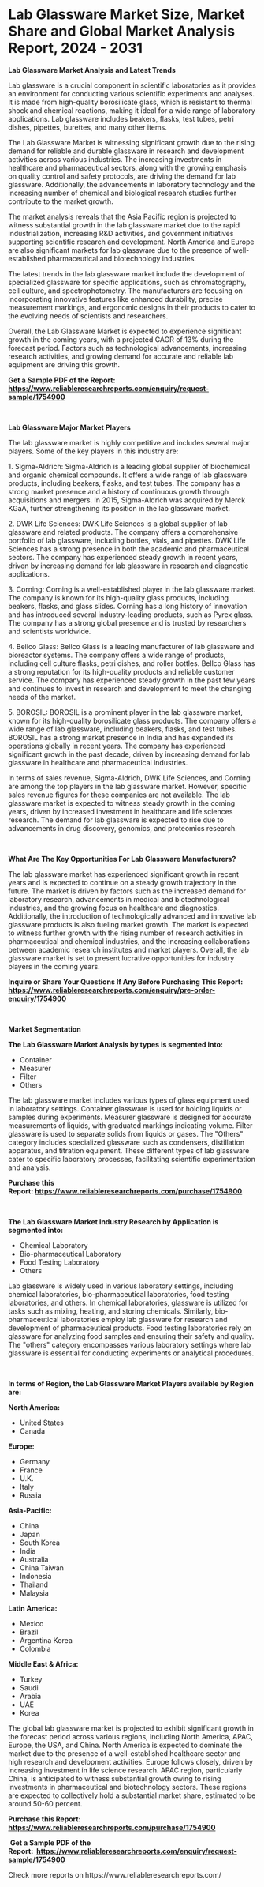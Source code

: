 <p><h1>Lab Glassware Market Size, Market Share and Global Market Analysis Report, 2024 - 2031</h1></p><p><strong>Lab Glassware Market Analysis and Latest Trends</strong></p>
<p><p>Lab glassware is a crucial component in scientific laboratories as it provides an environment for conducting various scientific experiments and analyses. It is made from high-quality borosilicate glass, which is resistant to thermal shock and chemical reactions, making it ideal for a wide range of laboratory applications. Lab glassware includes beakers, flasks, test tubes, petri dishes, pipettes, burettes, and many other items.</p><p>The Lab Glassware Market is witnessing significant growth due to the rising demand for reliable and durable glassware in research and development activities across various industries. The increasing investments in healthcare and pharmaceutical sectors, along with the growing emphasis on quality control and safety protocols, are driving the demand for lab glassware. Additionally, the advancements in laboratory technology and the increasing number of chemical and biological research studies further contribute to the market growth.</p><p>The market analysis reveals that the Asia Pacific region is projected to witness substantial growth in the lab glassware market due to the rapid industrialization, increasing R&D activities, and government initiatives supporting scientific research and development. North America and Europe are also significant markets for lab glassware due to the presence of well-established pharmaceutical and biotechnology industries.</p><p>The latest trends in the lab glassware market include the development of specialized glassware for specific applications, such as chromatography, cell culture, and spectrophotometry. The manufacturers are focusing on incorporating innovative features like enhanced durability, precise measurement markings, and ergonomic designs in their products to cater to the evolving needs of scientists and researchers.</p><p>Overall, the Lab Glassware Market is expected to experience significant growth in the coming years, with a projected CAGR of 13% during the forecast period. Factors such as technological advancements, increasing research activities, and growing demand for accurate and reliable lab equipment are driving this growth.</p></p>
<p><strong>Get a Sample PDF of the Report:&nbsp; <a href="https://www.reliableresearchreports.com/enquiry/request-sample/1754900">https://www.reliableresearchreports.com/enquiry/request-sample/1754900</a></strong></p>
<p>&nbsp;</p>
<p><strong>Lab Glassware Major Market Players</strong></p>
<p><p>The lab glassware market is highly competitive and includes several major players. Some of the key players in this industry are:</p><p>1. Sigma-Aldrich: Sigma-Aldrich is a leading global supplier of biochemical and organic chemical compounds. It offers a wide range of lab glassware products, including beakers, flasks, and test tubes. The company has a strong market presence and a history of continuous growth through acquisitions and mergers. In 2015, Sigma-Aldrich was acquired by Merck KGaA, further strengthening its position in the lab glassware market.</p><p>2. DWK Life Sciences: DWK Life Sciences is a global supplier of lab glassware and related products. The company offers a comprehensive portfolio of lab glassware, including bottles, vials, and pipettes. DWK Life Sciences has a strong presence in both the academic and pharmaceutical sectors. The company has experienced steady growth in recent years, driven by increasing demand for lab glassware in research and diagnostic applications.</p><p>3. Corning: Corning is a well-established player in the lab glassware market. The company is known for its high-quality glass products, including beakers, flasks, and glass slides. Corning has a long history of innovation and has introduced several industry-leading products, such as Pyrex glass. The company has a strong global presence and is trusted by researchers and scientists worldwide.</p><p>4. Bellco Glass: Bellco Glass is a leading manufacturer of lab glassware and bioreactor systems. The company offers a wide range of products, including cell culture flasks, petri dishes, and roller bottles. Bellco Glass has a strong reputation for its high-quality products and reliable customer service. The company has experienced steady growth in the past few years and continues to invest in research and development to meet the changing needs of the market.</p><p>5. BOROSIL: BOROSIL is a prominent player in the lab glassware market, known for its high-quality borosilicate glass products. The company offers a wide range of lab glassware, including beakers, flasks, and test tubes. BOROSIL has a strong market presence in India and has expanded its operations globally in recent years. The company has experienced significant growth in the past decade, driven by increasing demand for lab glassware in healthcare and pharmaceutical industries.</p><p>In terms of sales revenue, Sigma-Aldrich, DWK Life Sciences, and Corning are among the top players in the lab glassware market. However, specific sales revenue figures for these companies are not available. The lab glassware market is expected to witness steady growth in the coming years, driven by increased investment in healthcare and life sciences research. The demand for lab glassware is expected to rise due to advancements in drug discovery, genomics, and proteomics research.</p></p>
<p>&nbsp;</p>
<p><strong>What Are The Key Opportunities For Lab Glassware Manufacturers?</strong></p>
<p><p>The lab glassware market has experienced significant growth in recent years and is expected to continue on a steady growth trajectory in the future. The market is driven by factors such as the increased demand for laboratory research, advancements in medical and biotechnological industries, and the growing focus on healthcare and diagnostics. Additionally, the introduction of technologically advanced and innovative lab glassware products is also fueling market growth. The market is expected to witness further growth with the rising number of research activities in pharmaceutical and chemical industries, and the increasing collaborations between academic research institutes and market players. Overall, the lab glassware market is set to present lucrative opportunities for industry players in the coming years.</p></p>
<p><strong>Inquire or Share Your Questions If Any Before Purchasing This Report: <a href="https://www.reliableresearchreports.com/enquiry/pre-order-enquiry/1754900">https://www.reliableresearchreports.com/enquiry/pre-order-enquiry/1754900</a></strong></p>
<p>&nbsp;</p>
<p><strong>Market Segmentation</strong></p>
<p><strong>The Lab Glassware Market Analysis by types is segmented into:</strong></p>
<p><ul><li>Container</li><li>Measurer</li><li>Filter</li><li>Others</li></ul></p>
<p><p>The lab glassware market includes various types of glass equipment used in laboratory settings. Container glassware is used for holding liquids or samples during experiments. Measurer glassware is designed for accurate measurements of liquids, with graduated markings indicating volume. Filter glassware is used to separate solids from liquids or gases. The "Others" category includes specialized glassware such as condensers, distillation apparatus, and titration equipment. These different types of lab glassware cater to specific laboratory processes, facilitating scientific experimentation and analysis.</p></p>
<p><strong>Purchase this Report:&nbsp;<a href="https://www.reliableresearchreports.com/purchase/1754900">https://www.reliableresearchreports.com/purchase/1754900</a></strong></p>
<p>&nbsp;</p>
<p><strong>The Lab Glassware Market Industry Research by Application is segmented into:</strong></p>
<p><ul><li>Chemical Laboratory</li><li>Bio-pharmaceutical Laboratory</li><li>Food Testing Laboratory</li><li>Others</li></ul></p>
<p><p>Lab glassware is widely used in various laboratory settings, including chemical laboratories, bio-pharmaceutical laboratories, food testing laboratories, and others. In chemical laboratories, glassware is utilized for tasks such as mixing, heating, and storing chemicals. Similarly, bio-pharmaceutical laboratories employ lab glassware for research and development of pharmaceutical products. Food testing laboratories rely on glassware for analyzing food samples and ensuring their safety and quality. The "others" category encompasses various laboratory settings where lab glassware is essential for conducting experiments or analytical procedures.</p></p>
<p>&nbsp;</p>
<p><strong>In terms of Region, the Lab Glassware Market Players available by Region are:</strong></p>
<p>
    <p> <strong> North America: </strong>
        <ul>
            <li>United States</li>
            <li>Canada</li>
        </ul>
        </p> 
    <p> <strong> Europe: </strong>
        <ul>
            <li>Germany</li>
            <li>France</li>
            <li>U.K.</li>
            <li>Italy</li>
            <li>Russia</li>
        </ul>
        </p> 
    <p> <strong> Asia-Pacific: </strong>
        <ul>
            <li>China</li>
            <li>Japan</li>
            <li>South Korea</li>
            <li>India</li>
            <li>Australia</li>
            <li>China Taiwan</li>
            <li>Indonesia</li>
            <li>Thailand</li>
            <li>Malaysia</li>
        </ul>
        </p> 
    <p> <strong> Latin America: </strong>
        <ul>
            <li>Mexico</li>
            <li>Brazil</li>
            <li>Argentina Korea</li>
            <li>Colombia</li>
        </ul>
        </p> 
    <p> <strong> Middle East & Africa: </strong>
        <ul>
            <li>Turkey</li>
            <li>Saudi</li>
            <li>Arabia</li>
            <li>UAE</li>
            <li>Korea</li>
        </ul>
    </p>
    </p>
<p><p>The global lab glassware market is projected to exhibit significant growth in the forecast period across various regions, including North America, APAC, Europe, the USA, and China. North America is expected to dominate the market due to the presence of a well-established healthcare sector and high research and development activities. Europe follows closely, driven by increasing investment in life science research. APAC region, particularly China, is anticipated to witness substantial growth owing to rising investments in pharmaceutical and biotechnology sectors. These regions are expected to collectively hold a substantial market share, estimated to be around 50-60 percent.</p></p>
<p><strong>Purchase this Report: <a href="https://www.reliableresearchreports.com/purchase/1754900">https://www.reliableresearchreports.com/purchase/1754900</a></strong></p>
<p>&nbsp;<strong>Get a Sample PDF of the Report:&nbsp;&nbsp;<a href="https://www.reliableresearchreports.com/enquiry/request-sample/1754900">https://www.reliableresearchreports.com/enquiry/request-sample/1754900</a></strong></p>
<p><strong></strong></p>
<p>Check more reports on https://www.reliableresearchreports.com/</p>